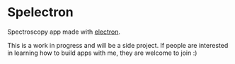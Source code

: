 # Spelectron
Spectroscopy app made with [electron](http://electron.atom.io/).

This is a work in progress and will be a side project. If people
are interested in learning how to build apps with me, they are
welcome to join :)